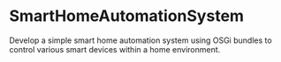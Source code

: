 # SmartHomeAutomationSystem
Develop a simple smart home automation system using OSGi bundles to control various smart devices within a home environment.
